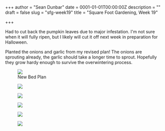 +++
author = "Sean Dunbar"
date = 0001-01-01T00:00:00Z
description = ""
draft = false
slug = "sfg-week19"
title = "Square Foot Gardening, Week 19"

+++

Had to cut back the pumpkin leaves due to major infestation. I'm not sure when it will fully ripen, but I likely will cut it off next week in preparation for Halloween.

Planted the onions and garlic from my revised plan! The onions are sprouting already, the garlic should take a longer time to sprout. Hopefully they grow hardy enough to survive the overwintering process.


<figure>
	<a href="https://i.imgur.com/GjrZj2x.png"><img src="https://i.imgur.com/GjrZj2x.png"></a>
  <figcaption>New Bed Plan</figcaption>
</figure>

<figure>
	<a href="https://i.imgur.com/YvnT8L7.jpg"><img src="https://i.imgur.com/YvnT8L7.jpg"></a>
</figure>

<figure>
	<a href="https://i.imgur.com/HluV68y.jpg"><img src="https://i.imgur.com/HluV68y.jpg"></a>
</figure>

<figure>
	<a href="https://i.imgur.com/WL7fWjw.jpg"><img src="https://i.imgur.com/WL7fWjw.jpg"></a>
</figure>

<figure>
	<a href="https://i.imgur.com/pRL7rnn.jpg"><img src="https://i.imgur.com/pRL7rnn.jpg"></a>
</figure>

<figure>
	<a href="https://i.imgur.com/jJiyELY.jpg"><img src="https://i.imgur.com/jJiyELY.jpg"></a>
</figure>

